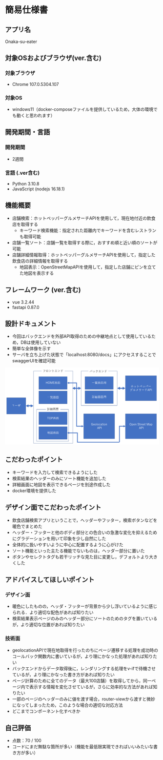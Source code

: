 # 簡易仕様書

## アプリ名
Onaka-su-eater

## 対象OSおよびブラウザ(ver.含む)
### 対象ブラウザ
- Chrome 107.0.5304.107

### 対象OS
- windows11（docker-composeファイルを提供しているため，大体の環境でも動くと思われます）

## 開発期間・言語
### 開発期間
- 2週間

### 言語 (.ver含む)
- Python 3.10.8
- JavaScript (nodejs 16.18.1)

## 機能概要
- 店舗検索：ホットペッパーグルメサーチAPIを使用して，現在地付近の飲食店を取得する
    - キーワード検索機能：指定された距離内でキーワードを含むレストランも取得可能
- 店舗一覧ソート：店舗一覧を取得する際に，おすすめ順と近い順のソートが可能
- 店舗詳細情報取得：ホットペッパーグルメサーチAPIを使用して，指定した飲食店の詳細情報を取得する
    - 地図表示：OpenStreetMapAPIを使用して，指定した店舗にピンを立てた地図を表示する

## フレームワーク (ver.含む)
- vue 3.2.44
- fastapi 0.87.0

## 設計ドキュメント
- 今回はバックエンドを外部API取得のための中継地点として使用しているため，DBは使用していない
- 簡単な全体像を示す
- サーバを立ち上げた状態で「localhost:8080/docs」にアクセスすることでswaggerUIを確認可能

![全体像](./全体像.png)


## こだわったポイント
- キーワードを入力して検索できるようにした
- 検索結果のヘッダーのみにソート機能を追加した
- 詳細画面に地図を表示できるページを別途作成した
- docker環境を提供した

## デザイン面でこだわったポイント
- 飲食店舗検索アプリということで，ヘッダーやフッター，検索ボタンなどを暖色でまとめた
- ヘッダー・フッターと他のボディ部分との色合いの急激な変化を抑えるためにグラデーションを用いて印象を少し自然にした
- 全体的に扱いやすいように中心に配置するように心がけた
- ソート機能といった主たる機能でないものは，ヘッダー部分に置いた
- ボタンやセレクトタグも若干リッチな見た目に変更し，デフォルトより大きくした

## アドバイスしてほしいポイント
### デザイン面
- 暖色にしたものの，ヘッダ・フッターが背景から少し浮いているように感じられる．より適切な配色があれば知りたい
- 検索結果表示ページのみのヘッダー部分にソートのためのタグを置いているが，より適切な位置があれば知りたい

### 技術面
- geolocationAPIで現在地取得を行ったのちにページ遷移する処理を成功時のコールバック関数内に書いているが，より理にかなった処理があれば知りたい
- バックエンドからデータ取得後に，レンダリングする処理をv-ifで待機させているが，より理にかなった書き方があれば知りたい
- ページ計算のために全てのデータ（最大100店舗）を取得してから，同一ページ内で表示する情報を変化させているが，さらに効率的な方法があれば知りたい
- 一部のページのヘッダーのみに値を渡す場合，router-viewから渡すと微妙になってしまったため，このような場合の適切な対応方法
- どこまでコンポーネント化すべきか

## 自己評価
- 点数：70 / 100
- コードにまだ無駄な箇所が多い（機能を最低限実現できればいいみたいな書き方が多い）
